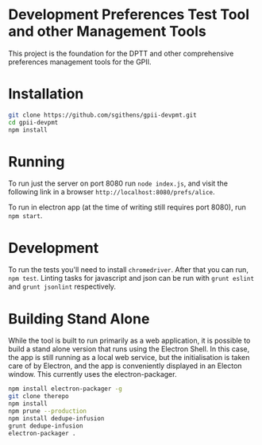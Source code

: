 # Development Preferences Test Tool and other Management Tools

This project is the foundation for the DPTT and other comprehensive preferences
management tools for the GPII.

# Installation

```bash
git clone https://github.com/sgithens/gpii-devpmt.git
cd gpii-devpmt
npm install
```

# Running

To run just the server on port 8080 run `node index.js`, and visit the following
link in a browser `http://localhost:8080/prefs/alice`.

To run in electron app (at the time of writing still requires port 8080),
run `npm start`.

# Development

To run the tests you'll need to install `chromedriver`. After that you can run,
`npm test`.  Linting tasks for javascript and json can be run
with `grunt eslint` and `grunt jsonlint` respectively.

# Building Stand Alone

While the tool is built to run primarily as a web application, it is possible
to build a stand alone version that runs using the Electron Shell. In this case,
the app is still running as a local web service, but the initialisation is
taken care of by Electron, and the app is conveniently displayed in an Electon
window. This currently uses the electron-packager.

```bash
npm install electron-packager -g
git clone therepo
npm install
npm prune --production
npm install dedupe-infusion
grunt dedupe-infusion
electron-packager .
```
